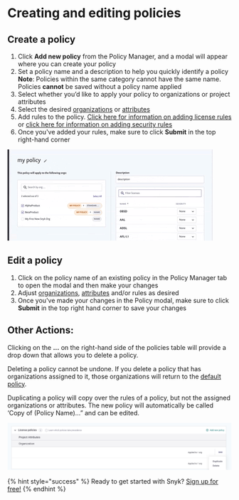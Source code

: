 # Creating and editing policies

## **Create a policy**

1. Click  **Add new policy** from the Policy Manager, and a modal will appear where you can create your policy 
2. Set a policy name and a description to help you quickly identify a policy **Note**: Policies within the same category cannot have the same name. Policies **cannot** be saved without a policy name applied
3. Select whether you’d like to apply your policy to organizations or project attributes
4. Select the desired [organizations](assign-a-policy-to-organizations/) or [attributes](assign-a-policy-to-project-attributes/)
5. Add rules to the policy. [Click here for information on adding license rules](../../snyk-open-source/license-policies/setting-a-license-policy/) or [click here for information on adding security rules](../security-policies/how-to-create-a-security-policy-and-set-rules/)
6. Once you've added your rules, make sure to click **Submit** in the top right-hand corner 

![](../../.gitbook/assets/screenshot_2020-05-26_at_9.47.26_am.png/)

## Edit a policy

1. Click on the policy name of an existing policy in the Policy Manager tab to open the modal and then make your changes
2. Adjust [organizations](assign-a-policy-to-organizations.md), [attributes](assign-a-policy-to-project-attributes/) and/or rules as desired
3. Once you've made your changes in the Policy modal, make sure to click **Submit** in the top right hand corner to save your changes

## **Other Actions:**

Clicking on the **...** on the right-hand side of the policies table will provide a drop down that allows you to delete a policy.

Deleting a policy cannot be undone. If you delete a policy that has organizations assigned to it, those organizations will return to the [default policy](assign-a-policy-to-organizations.md).

Duplicating a policy will copy over the rules of a policy, but not the assigned organizations or attributes. The new policy will automatically be called ‘Copy of \(Policy Name\)…” and can be edited.

![](../../.gitbook/assets/screen_shot_2021-08-11_at_2.11.06_pm.png/)

{% hint style="success" %}
Ready to get started with Snyk? [Sign up for free!](https://snyk.io/login?cta=sign-up&loc=footer&page=support_docs_page/)
{% endhint %}

